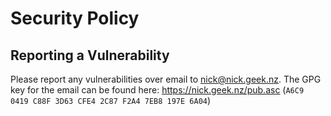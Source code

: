 # Security Policy

## Reporting a Vulnerability

Please report any vulnerabilities over email to nick@nick.geek.nz.
The GPG key for the email can be found here: https://nick.geek.nz/pub.asc (`A6C9 0419 C88F 3D63 CFE4 2C87 F2A4 7EB8 197E 6A04`)
